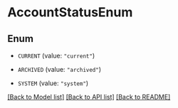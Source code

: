 # AccountStatusEnum

## Enum


* `CURRENT` (value: `"current"`)

* `ARCHIVED` (value: `"archived"`)

* `SYSTEM` (value: `"system"`)


[[Back to Model list]](../README.md#documentation-for-models) [[Back to API list]](../README.md#documentation-for-api-endpoints) [[Back to README]](../README.md)


